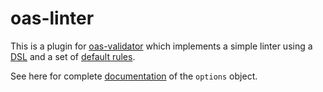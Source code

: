 # oas-linter

This is a plugin for [oas-validator](https://github.com/space-77/oas-kit) which implements a simple linter using a [DSL](https://mermade.github.io/oas-kit/linter-rules.html) and a set of [default rules](https://mermade.github.io/oas-kit/default-rules.html).

See here for complete [documentation](/docs/options.md) of the `options` object.

